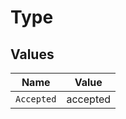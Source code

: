 # Type


## Values

| Name       | Value      |
| ---------- | ---------- |
| `Accepted` | accepted   |